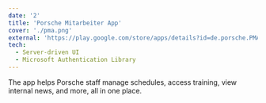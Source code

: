 ```yaml
---
date: '2'
title: 'Porsche Mitarbeiter App'
cover: './pma.png'
external: 'https://play.google.com/store/apps/details?id=de.porsche.PMA&hl=gsw'
tech:
  - Server-driven UI
  - Microsoft Authentication Library
---
```


The app helps Porsche staff manage schedules, access training, view internal news, and more, all in one place.
